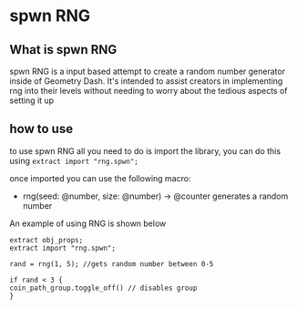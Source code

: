 # spwn RNG

## What is spwn RNG
 
spwn RNG is a input based attempt to create a random number generator inside of Geometry Dash. It's intended to assist creators in implementing rng into their levels without needing to worry about the tedious aspects of setting it up

## how to use

to use spwn RNG all you need to do is import the library, you can do this using `extract import "rng.spwn";`

once imported you can use the following macro:

- rng(seed: @number, size: @number) -> @counter
    generates a random number

An example of using RNG is shown below
```spwn
extract obj_props;
extract import "rng.spwn";

rand = rng(1, 5); //gets random number between 0-5

if rand < 3 {
coin_path_group.toggle_off() // disables group
}
```
